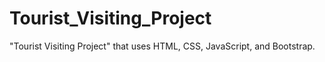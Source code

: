 # Tourist_Visiting_Project
"Tourist Visiting Project" that uses HTML, CSS, JavaScript, and Bootstrap.
